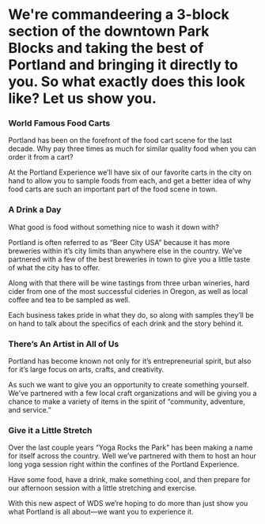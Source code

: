 # We're commandeering a 3-block section of the downtown Park Blocks and taking the best of Portland and bringing it directly to you. So what exactly does this look like? Let us show you.

<div class="zig-zags_blue"></div>

### World Famous Food Carts

Portland has been on the forefront of the food cart scene for the last decade. Why pay three times as much for similar quality food when you can order it from a cart?

At the Portland Experience we’ll have six of our favorite carts in the city on hand to allow you to sample foods from each, and get a better idea of why food carts are such an important part of the food scene in town.

<div class="line-canvas"></div>

### A Drink a Day

What good is food without something nice to wash it down with?

Portland is often referred to as “Beer City USA” because it has more breweries within it’s city limits than anywhere else in the country. We’ve partnered with a few of the best breweries in town to give you a little taste of what the city has to offer.

Along with that there will be wine tastings from three urban wineries, hard cider from one of the most successful cideries in Oregon, as well as local coffee and tea to be sampled as well.

Each business takes pride in what they do, so along with samples they’ll be on hand to talk about the specifics of each drink and the story behind it.

<div class="line-canvas"></div>

### There’s An Artist in All of Us

Portland has become known not only for it’s entrepreneurial spirit, but also for it’s large focus on arts, crafts, and creativity.

As such we want to give you an opportunity to create something yourself. We’ve partnered with a few local craft organizations and will be giving you a chance to make a variety of items in the spirit of “community, adventure, and service.”

<div class="line-canvas"></div>

### Give it a Little Stretch

Over the last couple years “Yoga Rocks the Park” has been making a name for itself across the country. Well we’ve partnered with them to host an hour long yoga session right within the confines of the Portland Experience.  

Have some food, have a drink, make something cool, and then prepare for our afternoon session with a little stretching and exercise.

With this new aspect of WDS we’re hoping to do more than just show you what Portland is all about—we want you to experience it.
